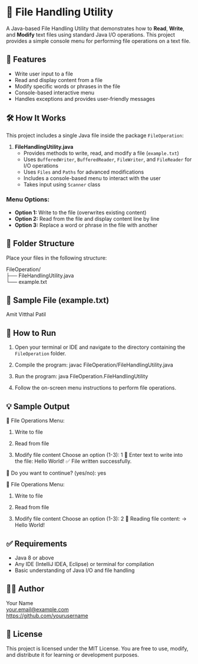 # 📁 File Handling Utility

A Java-based File Handling Utility that demonstrates how to **Read**, **Write**, and **Modify** text files using standard Java I/O operations. This project provides a simple console menu for performing file operations on a text file.

## 🚀 Features

- Write user input to a file  
- Read and display content from a file  
- Modify specific words or phrases in the file  
- Console-based interactive menu  
- Handles exceptions and provides user-friendly messages  

## 🛠️ How It Works

This project includes a single Java file inside the package `FileOperation`:

1. **FileHandlingUtility.java**  
   - Provides methods to write, read, and modify a file (`example.txt`)  
   - Uses `BufferedWriter`, `BufferedReader`, `FileWriter`, and `FileReader` for I/O operations  
   - Uses `Files` and `Paths` for advanced modifications  
   - Includes a console-based menu to interact with the user  
   - Takes input using `Scanner` class  

### Menu Options:
- **Option 1:** Write to the file (overwrites existing content)  
- **Option 2:** Read from the file and display content line by line  
- **Option 3:** Replace a word or phrase in the file with another  

## 📂 Folder Structure

Place your files in the following structure:

FileOperation/  
├── FileHandlingUtility.java  
└── example.txt  

## 📄 Sample File (example.txt)

Amit Vitthal Patil

## 🧪 How to Run

1. Open your terminal or IDE and navigate to the directory containing the `FileOperation` folder.

2. Compile the program:
   javac FileOperation/FileHandlingUtility.java

3. Run the program:
   java FileOperation.FileHandlingUtility

4. Follow the on-screen menu instructions to perform file operations.

## 💡 Sample Output

📂 File Operations Menu:

1. Write to file

2. Read from file

3. Modify file content Choose an option (1-3): 1 📝 Enter text to write into the file: Hello World! ✅ File written successfully.

🔁 Do you want to continue? (yes/no): yes

📂 File Operations Menu:

1. Write to file

2. Read from file

3. Modify file content Choose an option (1-3): 2 📖 Reading file content: → Hello World!

## ✅ Requirements

- Java 8 or above  
- Any IDE (IntelliJ IDEA, Eclipse) or terminal for compilation  
- Basic understanding of Java I/O and file handling  

## 🧑‍💻 Author

Your Name  
your.email@example.com  
https://github.com/yourusername  

## 📄 License

This project is licensed under the MIT License. You are free to use, modify, and distribute it for learning or development purposes.
